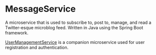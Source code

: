 # MessageService

A microservice that is used to subscribe to, post to, manage, and read a Twitter-esque microblog feed. Written in Java using the Spring Boot framework.

[UserManagementService](https://github.com/kirk0216/UserManagementService) is a companion microservice used for user registration and authentication.
